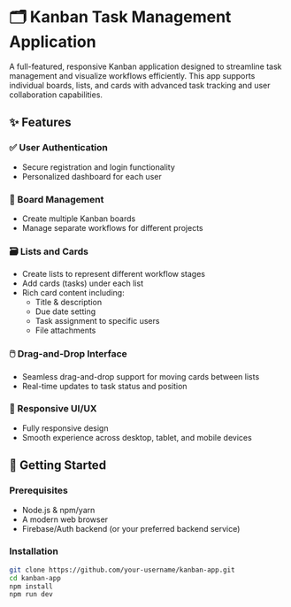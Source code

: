 # 🗂️ Kanban Task Management Application

A full-featured, responsive Kanban application designed to streamline task management and visualize workflows efficiently. This app supports individual boards, lists, and cards with advanced task tracking and user collaboration capabilities.

## ✨ Features

### ✅ User Authentication
- Secure registration and login functionality  
- Personalized dashboard for each user

### 🧩 Board Management
- Create multiple Kanban boards  
- Manage separate workflows for different projects

### 🗃️ Lists and Cards
- Create lists to represent different workflow stages  
- Add cards (tasks) under each list  
- Rich card content including:
  - Title & description
  - Due date setting
  - Task assignment to specific users
  - File attachments

### 🖱️ Drag-and-Drop Interface
- Seamless drag-and-drop support for moving cards between lists  
- Real-time updates to task status and position

### 📱 Responsive UI/UX
- Fully responsive design  
- Smooth experience across desktop, tablet, and mobile devices

## 🚀 Getting Started

### Prerequisites

- Node.js & npm/yarn
- A modern web browser
- Firebase/Auth backend (or your preferred backend service)

### Installation

```bash
git clone https://github.com/your-username/kanban-app.git
cd kanban-app
npm install
npm run dev

